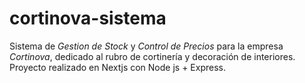 # cortinova-sistema

Sistema de *Gestion de Stock* y *Control de Precios* para la empresa *Cortinova*, dedicado al rubro de cortinería y decoración de interiores. 
Proyecto realizado en Nextjs con Node js + Express. 
